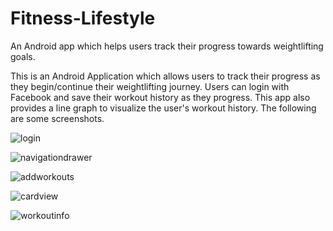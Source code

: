 # Fitness-Lifestyle
An Android app which helps users track their progress towards weightlifting goals.

This is an Android Application which allows users to track their progress as they begin/continue their weightlifting journey.
Users can login with Facebook and save their workout history as they progress. This app also provides a line graph to visualize the user's workout history. The following are some screenshots. 

![login](https://user-images.githubusercontent.com/23020094/45936599-657f9280-bf6d-11e8-97fb-6e77812405a8.png)

![navigationdrawer](https://user-images.githubusercontent.com/23020094/45936606-6e706400-bf6d-11e8-9621-b2dd62817157.png)

![addworkouts](https://user-images.githubusercontent.com/23020094/45936607-76c89f00-bf6d-11e8-9fe1-13d1cf0a60d6.png)

![cardview](https://user-images.githubusercontent.com/23020094/45936609-79c38f80-bf6d-11e8-9834-8919cca998ec.png)

![workoutinfo](https://user-images.githubusercontent.com/23020094/45936610-7f20da00-bf6d-11e8-8a53-527ce412d163.png)
